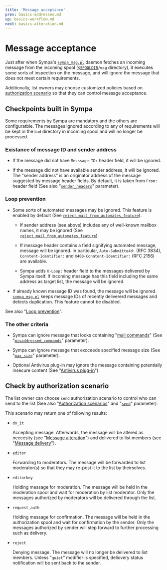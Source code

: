 ```yaml
---
title: 'Message acceptance'
prev: basics-addresses.md
up: basics-workflow.md
next: basics-alteration.md
---
```


Message acceptance
==================

Just after when Sympa's
[`sympa_msg.pl`](/gpldoc/man/sympa_msg.8.html) daemon fetches an incoming
message from the incoming spool ([``$SPOOLDIR``](../layout.md#spooldir)`/msg`
directory), it executes some sorts of inspection on the message,
and will ignore the message that does not meet certain requirements.

Additionally, list owners may choose customized policies based on
[authorization scenario](basics-scenarios.md) so that they can control
message acceptance.

Checkpoints built in Sympa
--------------------------

Some requirements by Sympa are mandatory and the others are configuratble.
The messages ignored according to any of requirements will be kept in
the `bad` directory in incoming spool and will no longer be processed.

### Existance of message ID and sender address

  * If the message did not have `Messsage-ID:` header field, it will be
    ignored.

  * If the message did not have available sender address, it will be
    ignored.
    The "sender address" is an originator address of the message suggested
    by message header fields.
    By default, it is taken from `From:` header field (See also
    "[`sender_headers`](/gpldoc/man/sympa.conf.5.html#sender_headers)"
    parameter).

### Loop prevention

  * Some sorts of automated messages may be ignored.
    This feature is enabled by default (See
    [`reject_mail_from_automates_feature`](/gpldoc/man/list_config.5.html#reject_mail_from_automates_feature)).

      - If sender address (see above) includes any of well-known mailbox
        names, it may be ignored (See
        [`reject_mail_from_automates_feature`](/gpldoc/man/list_config.5.html#reject_mail_from_automates_feature)).

      - If message header contains a field signifying automated message,
        message will be ignored.
        In particular, `Auto-Submitte4d:` (RFC 3834),
        `Conntent-Identifier:` and `X400-Conntent-Identifier:`
        (RFC 2156) are available.

      - Sympa adds `X-Loop:` header field to the messages delivered by
        Sympa itself.
        If incoming message has this field including the same address
        as target list, the message will be ignored.

  * If already known message ID was found, the message will be ignored.
    [`sympa_msg.pl`](/gpldoc/man/sympa_msg.8.html) keeps message IDs of
    recently delivererd messages and detects duplication.
    This feature cannot be disabled.

See also "[Loop prevention](/gpldoc/man/sympa.conf.5.html#loop-prevention)".

### The other criteria

  * Sympa can ignore message that looks containing
    "[mail commands](../mail-commands.md)" (See
    "[`misaddressed_commands`](/gpldoc/man/sympa.conf.5.html#misaddressed_commands)" parameter).

  * Sympa can ignore message that excceeds specified message size (See
    "[`max_size`](/gpldoc/man/list_config.5.html#max_size)" parameter).

  * Optional Antivirus plug-in may ignore the message containing potentially
    insecure content (See "[Antivirus plug-in](../customize/antivirus.md)").

Check by authorization scenario
-------------------------------

The list owner can choose `send` authorization scenario to control
who can send to the list (See also
"[Authorization scenarios](basics-scenarios.md)" and
"[`send`](/gpldoc/man/list_config.5.html#send)" parameter).

This scenario may return one of following results:

  * `do_it`

    Accepting message.
    Afterwards, the message will be altered as neccesity (see
    "[Message alteration](basics-alterations.md)") and delivered to
    list members (see "[Message delivery](basics-delivery.md)").

  * `editor`

    Forwarding to moderators.
    The message will be forwarded to list moderator(s) so that they may
    re-post it to the list by theirselves.

  * `editorkey`

    Holding message for moderation.
    The message will be held in the moderation spool and wait for moderation
    by list moderator.
    Only the messages authorized by moderators will be delivered through
    the list.

  * `request_auth`

    Holding message for confirmation.
    The message will be held in the authorization spool and wait for
    confirmation by the sender.
    Only the messages authorized by sender will step forward to further
    processing such as delivery.

  * `reject`

    Denying message.
    The message will no longer be delivered to list members.
    Unless "`quiet`" modifier is specified, deliovery status notification
    will be sent back to the sender.

